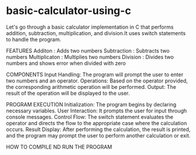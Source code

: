 # basic-calculator-using-c
Let's go through a basic calculator implementation in C that performs addition, subtraction, multiplication, and division.It uses switch statements to handle the program.

FEATURES
Additon : Adds two numbers
Subtraction : Subtracts two numbers
Multiplicaton : Multiplies two numbers
Division : Divides two numbers and shows error when divided with zero

COMPONENTS
Input Handling: The program will prompt the user to enter two numbers and an operator.
Operations: Based on the operator provided, the corresponding arithmetic operation will be performed.
Output: The result of the operation will be displayed to the user.

PROGRAM EXECUTION
Initialization: The program begins by declaring necessary variables.
User Interaction: It prompts the user for input through console messages.
Control Flow: The switch statement evaluates the operator and directs the flow to the appropriate case where the calculation occurs.
Result Display: After performing the calculation, the result is printed, and the program may prompt the user to perform another calculation or exit.

HOW TO COMPILE ND RUN THE PROGRAM

